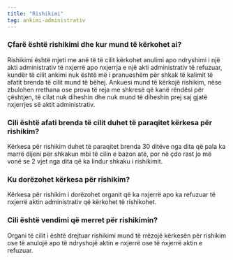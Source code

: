 ```yaml
---
title: "Rishikimi"
tag: ankimi-administrativ
---
```


### Çfarë është rishikimi dhe kur mund të kërkohet ai?
Rishikimi është mjeti me anë të të cilit kërkohet anulimi apo ndryshimi i një akti administrativ të nxjerrë apo nxjerrja e një akti administrativ të refuzuar, kundër të cilit ankimi nuk është më i pranueshëm për shkak të kalimit të afatit brenda të cilit mund të bëhej.
Ankuesi mund të kërkojë rishikim, nëse zbulohen rrethana ose prova të reja me shkresë që kanë rëndësi për çështjen, të cilat nuk diheshin dhe nuk mund të diheshin prej saj gjatë nxjerrjes së aktit administrativ.

### Cili është afati brenda të cilit duhet të paraqitet kërkesa për rishikim?
Kërkesa për rishikim duhet të paraqitet brenda 30 ditëve nga dita që pala ka marrë dijeni për shkakun mbi të cilin e bazon atë, por në çdo rast jo më vonë se 2 vjet nga dita që ka lindur shkaku i rishikimit.

### Ku dorëzohet kërkesa për rishikim?
Kërkesa për rishikim i dorëzohet organit që ka nxjerrë apo ka refuzuar të nxjerrë aktin administrativ që kërkohet të rishikohet.

### Cili është vendimi që merret për rishikimin?
Organi të cilit i është drejtuar rishikimi mund të rrëzojë kërkesën për rishikim ose të anulojë apo të ndryshojë aktin e nxjerrë ose të nxjerrë aktin e refuzuar.
